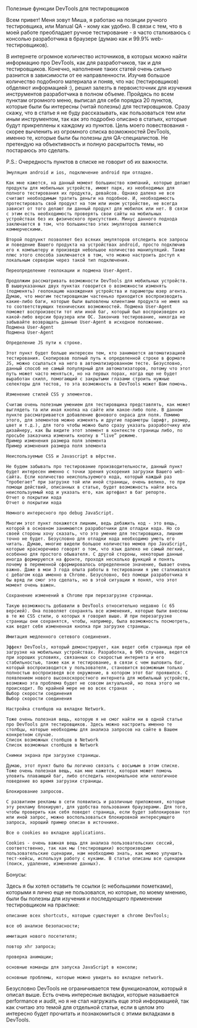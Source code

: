  Полезные функции DevTools для тестировщиков


Всем привет! Меня зовут Миша, я работаю на позиции ручного тестировщика, или Manual QA - кому как удобно. В связи с тем, что в моей работе преобладает ручное тестирование -  я часто сталкиваюсь с консолью разработчика в браузере (думаю как и 99.9% web-тестировщиков). 

В интернете огромное количество источников, в которых можно найти информацию про DevTools, как для разработчиков, так и для тестировщиков. Конечно, наполнение таких статей очень сильно разнится в зависимости от ее направленности. Изучив большое количество подобного материала и поняв, что нас (тестировщиков) обделяют информацией :), решил залезть в первоисточник для изучения инструментов разработчика в полном объеме. Пройдясь по всем пунктам огромного меню, выписал для себя порядка 20 пунктов, которые были бы интересны (читай полезны) для тестировщиков. Сразу скажу, что в статье я не буду рассказывать, как пользоваться тем или иным инструментом, так как это подробно описано в статьях, которые будут прикреплены к каждому из пунктов. Цель моего повествования - скорее вычленить из огромного списка возможностей DevTools, именно те, которые были бы полезны для QA-специалистов. Не претендую на объективность и полную раскрытость темы, но постараюсь это сделать. 

P.S.: Очередность пунктов в списке не говорит об их важности.

    Эмуляция android и ios, подключение android при отладке.

    Как мне кажется, на данный момент большинство компаний, которые делают продукты для мобильных устройств, имеют парк, из необходимых для полного тестирования их продукта, девайсов. Однако далеко не все считают необходимым тратить деньги на подобное. И, необходимость протестировать свой продукт на том или ином устройстве, не всегда зависит от того делают ли данный продукт для мобилок или нет. В связи с этим есть необходимость проверять свои сайты на мобильных устройствах без их физического присутствия. Минус данного подхода заключается в том, что большинство этих эмуляторов являются коммерческими.  

    Второй подпункт позволяет без всяких эмуляторов отследить все запросы и поведение Вашего продукта на устройствах android, просто подключив его к компьютеру и произведя небольшое количество манипуляций. Также плюс этого способа заключается в том, что можно настроить доступ к локальным серверам через такой тип подключения.

    Переопределение геолокации и подмена User-Agent.

    Продолжим рассматривать возможности DevTools для мобильных устройств. В вышеуказанных двух пунктах говорится о возможности изменять (подменять) геолокацию нахождения устройства и параметры юзер агента. Думаю, что многим тестировщикам частенько приходится воспроизводить какие-либо баги, которые были выловлены клиентами продукта не имея на то соответствующих технических возможностей. Подмена User-Agent поможет воспроизвести тот или иной баг, который был воспроизведен из какой-либо версии браузера или ОС. Закончив тестирование, никогда не забывайте возвращать данные User-Agent в исходное положение.
    Подмена User-Agent
    Подмена User-Agent

    Определение JS пути к строке.

    Этот пункт будет больше интересен тем, кто занимается автоматизацией тестирования. Скопировав полный путь к определенной строке в формате JS, можно ссылаться на него в автоматизированном тесте. Безусловно, данный способ не самый популярный для автоматизаторов, потому что этот путь может часто меняться, но на первых порах, когда еще не будет выработан скилл, помогающий с закрытыми глазами строить нужные селекторы для тестов, то эта возможность в DevTools может Вам помочь.

    Изменение стилей CSS у элементов.

    Считаю очень полезным умением для тестировщика представлять, как может выглядеть та или иная кнопка на сайте или какое-либо поле. В данном пункте рассматривается добавление фонового окраса для поля. Помимо этого, для элементов можно изменять и другие параметры (шрифт, размер, цвет и т.д.), для того чтобы можно было сразу указать разработчику или дизайнеру, как Вы видите этот элемент в контексте страницы либо, по просьбе заказчика изменить кнопку в “live” режиме.
    Пример изменения размера поля элемента
    Пример изменения размера поля элемента

    Неиспользуемые CSS и Javascript в вёрстке.

    Не будем забывать про тестирование производительности, данный пункт будет интересен именно с точки зрения ускорения загрузки Вашего web-сайта. Если количество неиспользуемого кода, который каждый раз “пробегает” при загрузке той или иной страницы, очень велико, то при помощи действий, описанных в статье, будет возможность найти весь неиспользуемый код и указать его, как артефакт в баг репорте.
    Отчет о покрытии кода
    Отчет о покрытии кода

    Немного интересного про debug JavaScript.

    Многим этот пункт покажется лишним, ведь дебажить код - это вещь, которой в основном занимаются разработчики для отладки кода. Но со своей стороны хочу сказать, что это умение для тестировщика, лишним точно не будет. Безусловно для отладки кода необходимо уметь его читать. Думаю, многие видели большое количество мемов про JavaScript, которые красноречиво говорят о том, что язык далеко не самый легкий, особенно для простого обывателя. С другой стороны, некоторые данные иногда формируются на фронте, проходя несколько функций и понять почему в переменной сформировалось определенное значение, бывает очень важно. Даже в мои 3 года опыта работы в тестировании я уже сталкивался с дебагом кода именно в Chrome. Безусловно, без помощи разработчика я бы вряд ли смог это сделать, но в этой ситуации я понял, что этот момент очень важен.

    Сохранение изменений в Chrome при перезагрузке страницы.

    Такую возможность добавили в DevTools относительно недавно (с 65 версией). Она позволяет сохранять все изменения, которые были внесены в те же CSS стили, о которых я говорил выше. И при перезагрузке страницы они сохранятся, чтобы, например, была возможность посмотреть, как ведет себя измененная кнопка при загрузке страницы.

    Имитация медленного сетевого соединения.

    Эффект DevTools, который демонстрирует, как ведет себя страница при её загрузке на мобильных устройствах. Разработка, в 90% случаев, ведется при хороших условиях, связанных со скоростью интернета и его стабильностью, также как и тестирование, в связи с чем выловить баг, который воспроизводится у пользователя, становится возможным только полностью воспроизведя все окружение, в котором этот баг проявился. С появлением нового высокоскоростного интернета для мобильный устройств, возможно эта проблема будет не совсем актуальной, но пока этого не происходит. По крайней мере не во всех странах  .
    Выбор скорости соединения
    Выбор скорости соединения

    Настройка столбцов на вкладке Network.

    Тоже очень полезная вещь, которую я не смог найти ни в одной статье про DevTools для тестировщиков. Здесь можно настроить именно те столбцы, которые необходимы для анализа запросов на сайте в Вашем конкретном случае.
    Список возможных столбцов в Network
    Список возможных столбцов в Network

    Снимки экрана при загрузке страницы.

    Думаю, этот пункт было бы логично связать с восьмым в этом списке. Тоже очень полезная вещь, как мне кажется, которая может помочь уловить плавающий баг, либо отследить ненормальное или нелогичное поведение во время загрузки страницы.

    Блокирование запросов.

    С развитием рекламы в сети появились и различные приложения, которые эту рекламу блокируют, для удобства пользования браузерами. Для того, чтобы проверить как себя поведет страница, если будет заблокирован тот или иной запрос, можно воспользоваться блокировкой интересующего запроса, хороший пример описан в источнике.

    Все о cookies во вкладке applications.

    Cookies - очень важная вещь для анализа пользовательских сессий, соответственно, так как мы (тестировщики) воспроизводим пользовательские сценарии, нам необходимо знать, как можно улучшить тест-кейсы, используя работу с куками. В статье описаны все сценарии (поиск, удаление, изменение данных).

Бонусы: 

Здесь я бы хотел оставить те ссылки (с небольшими пометками), которыми я лично еще не пользовался, но которые, по моему мнению, были бы полезны для изучения и последующего применении тестировщиком на практике: 

    описание всех shortcuts, которые существуют в chrome DevTools; 

    все об анализе безопасности; 

    имитация нового посетителя; 

    повтор xhr запроса; 

    проверка анимации; 

    основные команды для запуска JavaScript в консоли; 

    основные проблемы, которые можно увидеть во вкладке network.

Безусловно DevTools не ограничивается тем функционалом, который я описал выше. Есть очень интересные вкладки, которые называется performance и audit, но я не стал нагружать еще этой информацией, так как считаю это темой для отдельной статьи, если в целом это интересно будет прочитать и познакомиться с этими вкладками в DevTools.